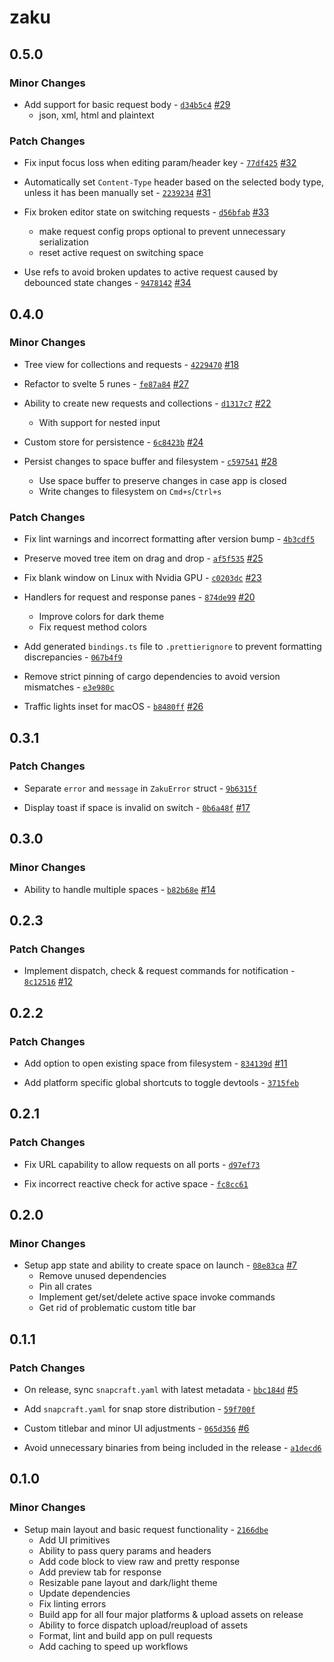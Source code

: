 # zaku

## 0.5.0

### Minor Changes

- Add support for basic request body - [`d34b5c4`](https://github.com/buildzaku/zaku/commit/d34b5c4827cc7f83e4193e5310d93f24fe8203c5) [#29](https://github.com/buildzaku/zaku/pull/29)
    - json, xml, html and plaintext

### Patch Changes

- Fix input focus loss when editing param/header key - [`77df425`](https://github.com/buildzaku/zaku/commit/77df425243fa05a323252f3450b9607bf746bbe5) [#32](https://github.com/buildzaku/zaku/pull/32)

- Automatically set `Content-Type` header based on the selected body type, unless it has been manually set - [`2239234`](https://github.com/buildzaku/zaku/commit/22392348443d74a5ea0450c671a6407d72d2bb80) [#31](https://github.com/buildzaku/zaku/pull/31)

- Fix broken editor state on switching requests - [`d56bfab`](https://github.com/buildzaku/zaku/commit/d56bfabfd1fbfb861547db7540294cae67b4afb9) [#33](https://github.com/buildzaku/zaku/pull/33)
    - make request config props optional to prevent unnecessary serialization
    - reset active request on switching space

- Use refs to avoid broken updates to active request caused by debounced state changes - [`9478142`](https://github.com/buildzaku/zaku/commit/94781424793095d2aae5f776b3435a340eb2cac1) [#34](https://github.com/buildzaku/zaku/pull/34)

## 0.4.0

### Minor Changes

- Tree view for collections and requests - [`4229470`](https://github.com/buildzaku/zaku/commit/42294706ac7bfd74d361ebb58b75a525f9f1f70d) [#18](https://github.com/buildzaku/zaku/pull/18)

- Refactor to svelte 5 runes - [`fe87a84`](https://github.com/buildzaku/zaku/commit/fe87a84a38aa0ef9b4ca7604b117140a0d93411f) [#27](https://github.com/buildzaku/zaku/pull/27)

- Ability to create new requests and collections - [`d1317c7`](https://github.com/buildzaku/zaku/commit/d1317c7f9b4215cb2986791e4c9af98218c5203a) [#22](https://github.com/buildzaku/zaku/pull/22)
    - With support for nested input

- Custom store for persistence - [`6c8423b`](https://github.com/buildzaku/zaku/commit/6c8423bbe11bd91eec076370d7c2ac1758dfe309) [#24](https://github.com/buildzaku/zaku/pull/24)

- Persist changes to space buffer and filesystem - [`c597541`](https://github.com/buildzaku/zaku/commit/c59754178f22e9db28d472d2b40fc716982362c7) [#28](https://github.com/buildzaku/zaku/pull/28)
    - Use space buffer to preserve changes in case app is closed
    - Write changes to filesystem on `Cmd+s`/`Ctrl+s`

### Patch Changes

- Fix lint warnings and incorrect formatting after version bump - [`4b3cdf5`](https://github.com/buildzaku/zaku/commit/4b3cdf54b94e56871a7cb7df4fd7d497f042c372)

- Preserve moved tree item on drag and drop - [`af5f535`](https://github.com/buildzaku/zaku/commit/af5f5350ab7203976dfc17282c271b1f03b940a2) [#25](https://github.com/buildzaku/zaku/pull/25)

- Fix blank window on Linux with Nvidia GPU - [`c0203dc`](https://github.com/buildzaku/zaku/commit/c0203dc13c7a703e448af78a8f5060676212588a) [#23](https://github.com/buildzaku/zaku/pull/23)

- Handlers for request and response panes - [`874de99`](https://github.com/buildzaku/zaku/commit/874de99f5f31b60f1bd01f0cef49fc6523cdb8af) [#20](https://github.com/buildzaku/zaku/pull/20)
    - Improve colors for dark theme
    - Fix request method colors

- Add generated `bindings.ts` file to `.prettierignore` to prevent formatting discrepancies - [`067b4f9`](https://github.com/buildzaku/zaku/commit/067b4f9769dbf21024e7cc5fec7997ca79b35513)

- Remove strict pinning of cargo dependencies to avoid version mismatches - [`e3e980c`](https://github.com/buildzaku/zaku/commit/e3e980c588b0ed589be8bb947354e07dc0f43dd0)

- Traffic lights inset for macOS - [`b8480ff`](https://github.com/buildzaku/zaku/commit/b8480ff52a7c9b5064e28f70e5e64a4e1b5d0133) [#26](https://github.com/buildzaku/zaku/pull/26)

## 0.3.1

### Patch Changes

- Separate `error` and `message` in `ZakuError` struct - [`9b6315f`](https://github.com/buildzaku/zaku/commit/9b6315f30ccbee053df4125a12dc3cdfa33c1118)

- Display toast if space is invalid on switch - [`0b6a48f`](https://github.com/buildzaku/zaku/commit/0b6a48fe7abd9bf4ef0cc77a7b06eaa3f56ad178) [#17](https://github.com/buildzaku/zaku/pull/17)

## 0.3.0

### Minor Changes

- Ability to handle multiple spaces - [`b82b68e`](https://github.com/buildzaku/zaku/commit/b82b68e82a70bbb747eab66513d074a7875cec1e) [#14](https://github.com/buildzaku/zaku/pull/14)

## 0.2.3

### Patch Changes

- Implement dispatch, check & request commands for notification - [`8c12516`](https://github.com/buildzaku/zaku/commit/8c12516f3f773a9336c7161f947b93980293066b) [#12](https://github.com/buildzaku/zaku/pull/12)

## 0.2.2

### Patch Changes

- Add option to open existing space from filesystem - [`834139d`](https://github.com/buildzaku/zaku/commit/834139dd5c9747e8e49dfd735f9d67250831ccdb) [#11](https://github.com/buildzaku/zaku/pull/11)

- Add platform specific global shortcuts to toggle devtools - [`3715feb`](https://github.com/buildzaku/zaku/commit/3715feba25d9aaf737e951f3a993e4b3280fb3ba)

## 0.2.1

### Patch Changes

- Fix URL capability to allow requests on all ports - [`d97ef73`](https://github.com/buildzaku/zaku/commit/d97ef73148e6fc7efd943cca5d3e5e27ed8ed8c6)

- Fix incorrect reactive check for active space - [`fc8cc61`](https://github.com/buildzaku/zaku/commit/fc8cc615248fec31781e6f7cc538905f676faa68)

## 0.2.0

### Minor Changes

- Setup app state and ability to create space on launch - [`08e83ca`](https://github.com/buildzaku/zaku/commit/08e83ca9748c2960cbf97dcf7b89736d2bcfaaa6) [#7](https://github.com/buildzaku/zaku/pull/7)
    - Remove unused dependencies
    - Pin all crates
    - Implement get/set/delete active space invoke commands
    - Get rid of problematic custom title bar

## 0.1.1

### Patch Changes

- On release, sync `snapcraft.yaml` with latest metadata - [`bbc184d`](https://github.com/buildzaku/zaku/commit/bbc184d8550132139949e2318077b77f50574d35) [#5](https://github.com/buildzaku/zaku/pull/5)

- Add `snapcraft.yaml` for snap store distribution - [`59f700f`](https://github.com/buildzaku/zaku/commit/59f700f952cb4d6e9e38105aa4bf7b29c6ae003a)

- Custom titlebar and minor UI adjustments - [`065d356`](https://github.com/buildzaku/zaku/commit/065d3565e455f897689dbf664daf034d2487213e) [#6](https://github.com/buildzaku/zaku/pull/6)

- Avoid unnecessary binaries from being included in the release - [`a1decd6`](https://github.com/buildzaku/zaku/commit/a1decd62d16fac27893655ab95894f286f884a41)

## 0.1.0

### Minor Changes

- Setup main layout and basic request functionality - [`2166dbe`](https://github.com/buildzaku/zaku/commit/2166dbeaa670aa99747bddf50ec1eaf243a46793)
    - Add UI primitives
    - Ability to pass query params and headers
    - Add code block to view raw and pretty response
    - Add preview tab for response
    - Resizable pane layout and dark/light theme
    - Update dependencies
    - Fix linting errors
    - Build app for all four major platforms & upload assets on release
    - Ability to force dispatch upload/reupload of assets
    - Format, lint and build app on pull requests
    - Add caching to speed up workflows

